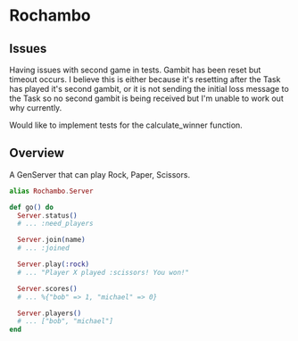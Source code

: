 # Rochambo

## Issues

Having issues with second game in tests. Gambit has been reset but timeout occurs. I believe this is either because it's resetting after the Task has played it's second gambit, or it is not sending the initial loss message to the Task so no second gambit is being received but I'm unable to work out why currently.

Would like to implement tests for the calculate_winner function.

## Overview

A GenServer that can play Rock, Paper, Scissors.

```elixir
alias Rochambo.Server

def go() do
  Server.status()
  # ... :need_players

  Server.join(name)
  # ... :joined

  Server.play(:rock)
  # ... "Player X played :scissors! You won!"

  Server.scores() 
  # ... %{"bob" => 1, "michael" => 0}

  Server.players()
  # ... ["bob", "michael"]
end
```
